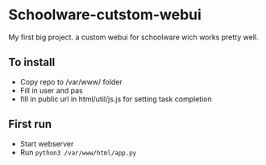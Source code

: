 # Schoolware-cutstom-webui

My first big project. a custom webui for schoolware wich works pretty well.


## To install

* Copy repo to /var/www/ folder
* Fill in user and pas
* fill in public url in html/util/js.js for setting task completion

## First run

* Start webserver
* Run `python3 /var/www/html/app.py`
